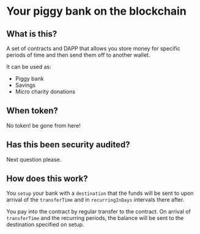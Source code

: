 # Your piggy bank on the blockchain

## What is this?
A set of contracts and DAPP that allows you store money for specific periods of time and then send them off to another wallet. 

It can be used as:
- Piggy bank
- Savings
- Micro charity donations

## When token?
No token! be gone from here!

## Has this been security audited? 
Next question please.

## How does this work?
You `setup` your bank with a `destination` that the funds will be sent to upon arrival of the `transferTime` and in `recurringInDays` intervals there after. 

You pay into the contract by regular transfer to the contract. On arrival of `transferTime` and the recurring periods, the balance will be sent to the destination specified on setup.